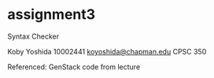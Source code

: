 # assignment3
Syntax Checker

Koby Yoshida
10002441
koyoshida@chapman.edu
CPSC 350

Referenced:
GenStack code from lecture
